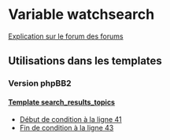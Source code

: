 # Variable watchsearch
[Explication sur le forum des forums](http://forum.forumactif.com/t294113-listing-des-variables#watchsearch)

## Utilisations dans les templates

### Version phpBB2

#### [Template search_results_topics](subsilver/search_results_topics.md)
* [Début de condition à la ligne 41](../subsilver/search_results_topics.tpl#L41)
* [Fin de condition à la ligne 43](../subsilver/search_results_topics.tpl#L43)